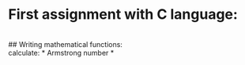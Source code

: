 # First assignment with C language:
<br>
## Writing mathematical functions:
<br>
calculate:
* Armstrong number
* 
